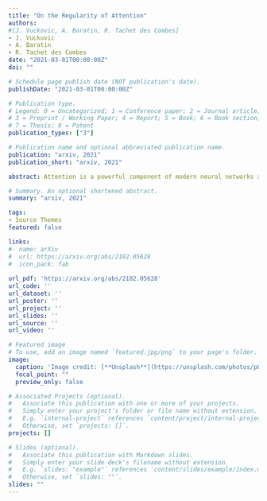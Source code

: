 ```yaml
---
title: "On the Regularity of Attention"
authors: 
#[J. Vuckovic, A. Baratin, R. Tachet des Combes]
- J. Vuckovic
- A. Baratin
- R. Tachet des Combes
date: "2021-03-01T00:00:00Z"
doi: ""

# Schedule page publish date (NOT publication's date).
publishDate: "2021-03-01T00:00:00Z"

# Publication type.
# Legend: 0 = Uncategorized; 1 = Conference paper; 2 = Journal article;
# 3 = Preprint / Working Paper; 4 = Report; 5 = Book; 6 = Book section;
# 7 = Thesis; 8 = Patent
publication_types: ["3"]

# Publication name and optional abbreviated publication name.
publication: "arxiv, 2021"
publication_short: "arxiv, 2021"

abstract: Attention is a powerful component of modern neural networks across a wide variety of domains. In this paper, we seek to quantify the regularity (i.e. the amount of smoothness) of the attention operation. To accomplish this goal, we propose a new mathematical framework that uses measure theory and integral operators to model attention. We show that this framework is consistent with the usual definition, and that it captures the essential properties of attention. Then we use this framework to prove that, on compact domains, the attention operation is Lipschitz continuous and provide an estimate of its Lipschitz constant. Additionally, by focusing on a specific type of attention, we extend these Lipschitz continuity results to non-compact domains. We also discuss the effects regularity can have on NLP models, and applications to invertible and infinitely-deep networks.

# Summary. An optional shortened abstract.
summary: "arxiv, 2021"

tags:
- Source Themes
featured: false

links:
#- name: arXiv
#  url: https://arxiv.org/abs/2102.05628
#  icon_pack: fab
  
url_pdf: 'https://arxiv.org/abs/2102.05628'
url_code: ''
url_dataset: ''
url_poster: ''
url_project: ''
url_slides: ''
url_source: ''
url_video: ''

# Featured image
# To use, add an image named `featured.jpg/png` to your page's folder. 
image:
  caption: 'Image credit: [**Unsplash**](https://unsplash.com/photos/pLCdAaMFLTE)'
  focal_point: ""
  preview_only: false

# Associated Projects (optional).
#   Associate this publication with one or more of your projects.
#   Simply enter your project's folder or file name without extension.
#   E.g. `internal-project` references `content/project/internal-project/index.md`.
#   Otherwise, set `projects: []`.
projects: []

# Slides (optional).
#   Associate this publication with Markdown slides.
#   Simply enter your slide deck's filename without extension.
#   E.g. `slides: "example"` references `content/slides/example/index.md`.
#   Otherwise, set `slides: ""`.
slides: ""
---
```

